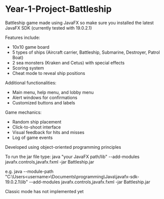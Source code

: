 # Year-1-Project-Battleship
Battleship game made using JavaFX so make sure you installed the latest JavaFX SDK (currently tested with 19.0.2.1)

Features include:
* 10x10 game board
* 5 types of ships (Aircraft carrier, Battleship, Submarine, Destroyer, Patrol Boat)
* 2 sea monsters (Kraken and Cetus) with special effects
* Scoring system
* Cheat mode to reveal ship positions

Additional functionalities:
* Main menu, help menu, and lobby menu
* Alert windows for confirmations
* Customized buttons and labels

Game mechanics:
* Random ship placement
* Click-to-shoot interface
* Visual feedback for hits and misses
* Log of game events

Developed using object-oriented programming principles



To run the jar file type:
java "your JavaFX path/lib" --add-modules javafx.controls,javafx.fxml -jar Battleship.jar

e.g. java --module-path "C:\Users\<username>\Documents\programming\Java\javafx-sdk-19.0.2.1\lib" --add-modules javafx.controls,javafx.fxml -jar Battleship.jar

Classic mode has not implemented yet

